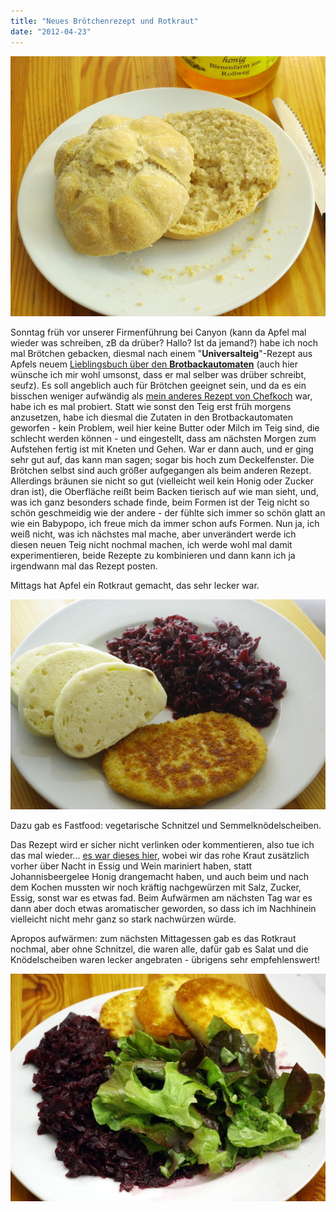 ```yaml
---
title: "Neues Brötchenrezept und Rotkraut"
date: "2012-04-23"
---
```


[![](images/imgp8833.jpg "neues Brötchenrezept")](http://apfeleimer.wordpress.com/2012/04/23/neues-brotchenrezept-und-rotkraut/imgp8833/)

Sonntag früh vor unserer Firmenführung bei Canyon (kann da Apfel mal wieder was schreiben, zB da drüber? Hallo? Ist da jemand?) habe ich noch mal Brötchen gebacken, diesmal nach einem "**Universalteig**"-Rezept aus Apfels neuem [Lieblingsbuch über den **Brotbackautomaten**](http://www.amazon.de/Neues-aus-Brotbackautomaten-Richard-Ehrlich/dp/3809428612/ref=sr_1_1?ie=UTF8&qid=1335210776&sr=8-1) (auch hier wünsche ich mir wohl umsonst, dass er mal selber was drüber schreibt, seufz). Es soll angeblich auch für Brötchen geeignet sein, und da es ein bisschen weniger aufwändig als [mein anderes Rezept von Chefkoch](http://www.chefkoch.de/rezepte/1153991221641997/Kaisersemmeln-Kaiserbroetchen.html) war, habe ich es mal probiert. Statt wie sonst den Teig erst früh morgens anzusetzen, habe ich diesmal die Zutaten in den Brotbackautomaten geworfen - kein Problem, weil hier keine Butter oder Milch im Teig sind, die schlecht werden können - und eingestellt, dass am nächsten Morgen zum Aufstehen fertig ist mit Kneten und Gehen. War er dann auch, und er ging sehr gut auf, das kann man sagen; sogar bis hoch zum Deckelfenster. Die Brötchen selbst sind auch größer aufgegangen als beim anderen Rezept. Allerdings bräunen sie nicht so gut (vielleicht weil kein Honig oder Zucker dran ist), die Oberfläche reißt beim Backen tierisch auf wie man sieht, und, was ich ganz besonders schade finde, beim Formen ist der Teig nicht so schön geschmeidig wie der andere - der fühlte sich immer so schön glatt an wie ein Babypopo, ich freue mich da immer schon aufs Formen. Nun ja, ich weiß nicht, was ich nächstes mal mache, aber unverändert werde ich diesen neuen Teig nicht nochmal machen, ich werde wohl mal damit experimentieren, beide Rezepte zu kombinieren und dann kann ich ja irgendwann mal das Rezept posten.

Mittags hat Apfel ein Rotkraut gemacht, das sehr lecker war.

[![](images/imgp8837.jpg "Rotkraut 1")](http://apfeleimer.wordpress.com/2012/04/23/neues-brotchenrezept-und-rotkraut/imgp8837/)

Dazu gab es Fastfood: vegetarische Schnitzel und Semmelknödelscheiben.

Das Rezept wird er sicher nicht verlinken oder kommentieren, also tue ich das mal wieder... [es war dieses hier](http://www.chefkoch.de/rezepte/109421045909167/Rotkohl.html), wobei wir das rohe Kraut zusätzlich vorher über Nacht in Essig und Wein mariniert haben, statt Johannisbeergelee Honig drangemacht haben, und auch beim und nach dem Kochen mussten wir noch kräftig nachgewürzen mit Salz, Zucker, Essig, sonst war es etwas fad. Beim Aufwärmen am nächsten Tag war es dann aber doch etwas aromatischer geworden, so dass ich im Nachhinein vielleicht nicht mehr ganz so stark nachwürzen würde.

Apropos aufwärmen: zum nächsten Mittagessen gab es das Rotkraut nochmal, aber ohne Schnitzel, die waren alle, dafür gab es Salat und die Knödelscheiben waren lecker angebraten - übrigens sehr empfehlenswert!

[![](images/imgp8838.jpg "Rotkraut 2")](http://apfeleimer.wordpress.com/2012/04/23/neues-brotchenrezept-und-rotkraut/imgp8838/)
